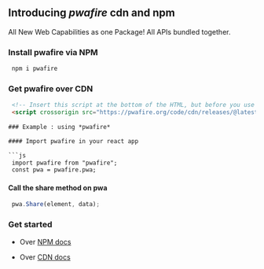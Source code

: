 ## Introducing *pwafire* cdn and npm 

 All New Web Capabilities as one Package! All APIs bundled together.

### Install pwafire via NPM

```bash
 npm i pwafire
```

### Get pwafire over CDN

```html
 <!-- Insert this script at the bottom of the HTML, but before you use any PWA Capability -->
 <script crossorigin src="https://pwafire.org/code/cdn/releases/@latest/pwafire.js"></script>
 
### Example : using *pwafire*

#### Import pwafire in your react app

```js
 import pwafire from "pwafire";
 const pwa = pwafire.pwa;
```

#### Call the share method on pwa

```js
 pwa.Share(element, data);
```

### Get started

 - Over [NPM docs](https://github.com/pwafire/pwafire/tree/master/packages/npm)
 
 - Over [CDN docs](https://github.com/pwafire/pwafire/tree/master/packages/cdn)
